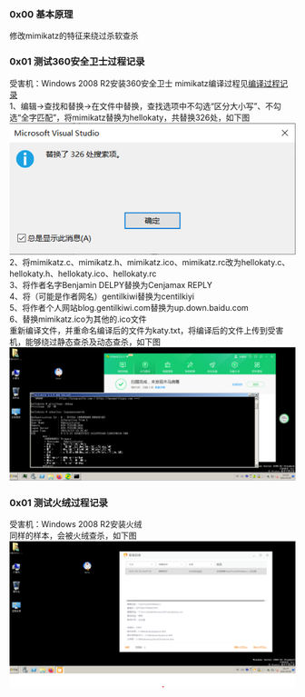 ### 0x00 基本原理
修改mimikatz的特征来绕过杀软查杀

### 0x01 测试360安全卫士过程记录
受害机：Windows 2008 R2安装360安全卫士
mimikatz编译过程见[编译过程记录](./编译过程记录.md)  
1、编辑->查找和替换->在文件中替换，查找选项中不勾选“区分大小写”、不勾选“全字匹配”，将mimikatz替换为hellokaty，共替换326处，如下图  
![image](./pic/2.png)  
2、将mimikatz.c、mimikatz.h、mimikatz.ico、mimikatz.rc改为hellokaty.c、hellokaty.h、hellokaty.ico、hellokaty.rc  
3、将作者名字Benjamin DELPY替换为Cenjamax REPLY  
4、将（可能是作者网名）gentilkiwi替换为centilkiyi  
5、将作者个人网站blog.gentilkiwi.com替换为up.down.baidu.com  
6、替换mimikatz.ico为其他的.ico文件  
重新编译文件，并重命名编译后的文件为katy.txt，将编译后的文件上传到受害机，能够绕过静态查杀及动态查杀，如下图  
![image](./pic/3.png)  

### 0x01 测试火绒过程记录
受害机：Windows 2008 R2安装火绒  
同样的样本，会被火绒查杀，如下图  
![image](./pic/4.png)  
